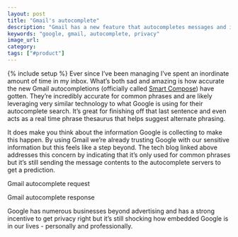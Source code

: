 ```yaml
---
layout: post
title: "Gmail's autocomplete"
description: "Gmail has a new feature that autocompletes messages and it's surprisingly accurate."
keywords: "google, gmail, autocomplete, privacy"
image_url:
category:
tags: ["#product"]
---
```

{% include setup %}
Ever since I’ve been managing I’ve spent an inordinate amount of time in my inbox. What’s both sad and amazing is how accurate the new Gmail autocompletions (officially called [Smart Compose](https://ai.googleblog.com/2018/05/smart-compose-using-neural-networks-to.html)) have gotten. They’re incredibly accurate for common phrases and are likely leveraging very similar technology to what Google is using for their autocomplete search. It’s great for finishing off that last sentence and even acts as a real time phrase thesaurus that helps suggest alternate phrasing.

It does make you think about the information Google is collecting to make this happen. By using Gmail we’re already trusting Google with our sensitive information but this feels like a step beyond. The tech blog linked above addresses this concern by indicating that it’s only used for common phrases but it’s still sending the message contents to the autocomplete servers to get a prediction.

<amp-img src="{{ IMG_PATH }}gmail-autocomplete-request.png" width="1110" height="736" alt="Gmail autocomplete request" layout="responsive"></amp-img>
<p class="caption">Gmail autocomplete request</p>

<amp-img src="{{ IMG_PATH }}gmail-autocomplete-response.png" width="1070" height="696" alt="Gmail autocomplete response" layout="responsive"></amp-img>
<p class="caption">Gmail autocomplete response</p>

Google has numerous businesses beyond advertising and has a strong incentive to get privacy right but it’s still shocking how embedded Google is in our lives - personally and professionally.
